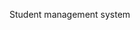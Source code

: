 Student management system

<!---
Yashaswini-1-4/Yashaswini-1-4 is a ✨ special ✨ repository because its `README.md` (this file) appears on your GitHub profile.
You can click the Preview link to take a look at your changes.
--->
